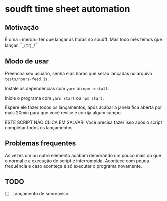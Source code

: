# soudft time sheet automation

## Motivação

É uma ~merda~ ter que lançar as horas no soudft. Mas todo mês temos que lançar. ¯\_(ツ)_/¯

## Modo de usar

Preencha seu usuário, senha e as horas que serão lançadas no arquivo `tests/hours-feed.js`.

Instale as dependências com `yarn` ou `npm install`.

Inicie o programa com `yarn start` ou `npm start`.

Espere ele fazer todos os lançamentos, após acabar a janela fica aberta por mais 20min para que você revise e corrija algum campo.

ESTE SCRIPT NÃO CLICA EM SALVAR! Você precisa fazer isso após o script completar todos os lançamentos.

## Problemas frequentes

As vezes um ou outro elemento acabam demorando um pouco mais do que o normal e a execução do script é interrompida. Acontece com pouca frequência e caso aconteça é só executar o programa novamente.

## TODO

- [ ] Lançamento de sobreaviso
